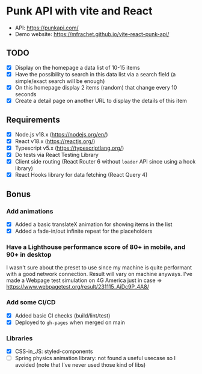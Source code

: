 # Punk API with vite and React

- API: https://punkapi.com/
- Demo website: https://mfrachet.github.io/vite-react-punk-api/

## TODO

- [x] Display on the homepage a data list of 10-15 items
- [x] Have the possibility to search in this data list via a search field (a simple/exact search will be enough)
- [x] On this homepage display 2 items (random) that change every 10 seconds
- [x] Create a detail page on another URL to display the details of this item

## Requirements

- [x] Node.js v18.x (https://nodejs.org/en/)
- [x] React v18.x (https://reactjs.org/)
- [x] Typescript v5.x (https://typescriptlang.org/)
- [x] Do tests via React Testing Library
- [x] Client side routing (React Router 6 without `loader` API since using a hook library)
- [x] React Hooks library for data fetching (React Query 4)

## Bonus

### Add animations

- [x] Added a basic translateX animation for showing items in the list
- [x] Added a fade-in/out infinite repeat for the placeholders

### Have a Lighthouse performance score of 80+ in mobile, and 90+ in desktop

I wasn't sure about the preset to use since my machine is quite performant with a good network connection. Result will vary on machine anyways. I've made a Webpage test simulation on 4G America just in case => https://www.webpagetest.org/result/231115_AiDc9P_4A8/

### Add some CI/CD

- [x] Added basic CI checks (build/lint/test)
- [x] Deployed to `gh-pages` when merged on main

### Libraries

- [x] CSS-in_JS: styled-components
- [ ] Spring physics animation library: not found a useful usecase so I avoided (note that I've never used those kind of libs)
